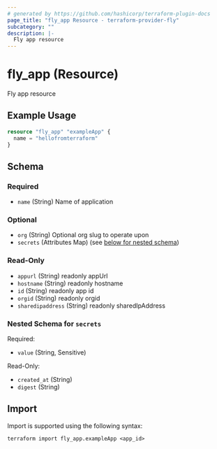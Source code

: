 ```yaml
---
# generated by https://github.com/hashicorp/terraform-plugin-docs
page_title: "fly_app Resource - terraform-provider-fly"
subcategory: ""
description: |-
  Fly app resource
---
```


# fly_app (Resource)

Fly app resource

## Example Usage

```terraform
resource "fly_app" "exampleApp" {
  name = "hellofromterraform"
}
```

<!-- schema generated by tfplugindocs -->
## Schema

### Required

- `name` (String) Name of application

### Optional

- `org` (String) Optional org slug to operate upon
- `secrets` (Attributes Map) (see [below for nested schema](#nestedatt--secrets))

### Read-Only

- `appurl` (String) readonly appUrl
- `hostname` (String) readonly hostname
- `id` (String) readonly app id
- `orgid` (String) readonly orgid
- `sharedipaddress` (String) readonly sharedIpAddress

<a id="nestedatt--secrets"></a>
### Nested Schema for `secrets`

Required:

- `value` (String, Sensitive)

Read-Only:

- `created_at` (String)
- `digest` (String)

## Import

Import is supported using the following syntax:

```shell
terraform import fly_app.exampleApp <app_id>
```
